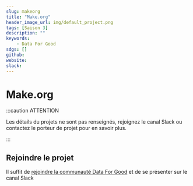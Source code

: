 ```yaml
---
slug: makeorg
title: "Make.org"
header_image_url: img/default_project.png
tags: [Saison 3]
description: ""
keywords:
    - Data For Good
sdgs: []
github: 
website: 
slack: 
---
```


# Make.org

:::caution ATTENTION

Les détails du projets ne sont pas renseignés, rejoignez le canal Slack ou contactez le porteur de projet pour en savoir plus.

:::


## Rejoindre le projet
Il suffit de [rejoindre la communauté Data For Good](/join) et de se présenter sur le canal Slack 


